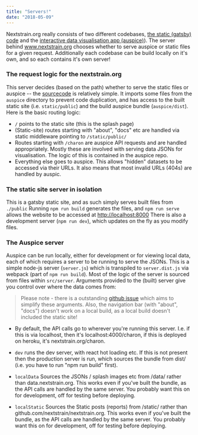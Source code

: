 ```yaml
---
title: "Servers!"
date: "2018-05-09"
---
```


Nextstrain.org really consists of two different codebases, [the static (gatsby) code](https://github.com/nextstrain/static) and the [interactive data visualisation app (auspice)](https://github.com/nextstrain/auspice)).
The server behind www.nextstrain.org chooses whether to serve auspice or static files for a given request.
Additionally each codebase can be build locally on it's own, and so each contains it's own server!

### The request logic for the nextstrain.org

This server decides (based on the path) whether to serve the static files or auspice -- the [sourcecode](https://github.com/nextstrain/nextstrain.org/blob/master/server.js) is relatively simple.
It imports some files from the `auspice` directory to prevent code duplication, and has access to the built static site (i.e. `static/public`) and the build auspice bundle (`auspice/dist`).
Here is the basic routing logic:

* `/` points to the static site (this is the splash page)
* (Static-site) routes starting with "about", "docs" etc are handled via static middleware pointing to `/static/public/`
* Routes starting with `/charon` are auspice API requests and are handled appropriately.
Mostly these are involved with serving data JSONs for visualisation.
The logic of this is contained in the auspice repo.
* Everything else goes to auspice. This allows "hidden" datasets to be accessed via their URLs. It also means that most invalid URLs (404s) are handled by auspic.


### The static site server in isolation
This is a gatsby static site, and as such simply serves built files from `./public`
Running `npm run build` generates the files, and `npm run serve` allows the website to be accessed at [http://localhost:8000](http://localhost:8000)
There is also a development server (`npm run dev`), which updates on the fly as you modify files.


### The Auspice server
Auspice can be run locally, either for development or for viewing local data, each of which requires a server to be running to serve the JSONs.
This is a simple node-js server (`server.js`) which is transpiled to `server.dist.js` via webpack (part of `npm run build`).
Most of the logic of the server is sourced from files within `src/server`.
Arguments provided to the (built) server give you control over where the data comes from:

> Please note - there is a outstanding [github issue](https://github.com/nextstrain/auspice/issues/564) which aims to simplify these arguments.
> Also, the navigation bar (with "about", "docs") doesn't work on a local build, as a local build doesn't included the static site!

* By default, the API calls go to wherever you're running this server.
I.e. if this is via localhost, then it's localhost:4000/charon, if this is deployed on heroku, it's nextstrain.org/charon.

* `dev` runs the dev server, with react hot loading etc. If this is not present then
the production server is run, which sources the bundle from dist/
(i.e. you have to run "npm run build" first).

* `localData` Sources the JSONs / splash images etc from /data/ rather than data.nextstrain.org.
This works even if you've built the bundle, as the API calls are handled by the same server.
You probably want this on for development, off for testing before deploying.

* `localStatic` Sources the Static posts (reports) from /static/ rather than github.com/nextstrain/nextstrain.org.
This works even if you've built the bundle, as the API calls are handled by the same server.
You probably want this on for development, off for testing before deploying.
